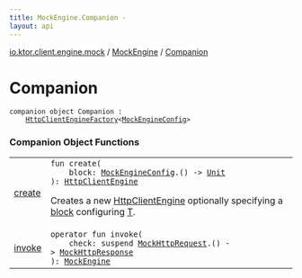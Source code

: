 ```yaml
---
title: MockEngine.Companion - 
layout: api
---
```


<div class='api-docs-breadcrumbs'><a href="../../index.html">io.ktor.client.engine.mock</a> / <a href="../index.html">MockEngine</a> / <a href="./index.html">Companion</a></div>

# Companion

<div class="signature"><code><span class="keyword">companion</span> <span class="keyword">object </span><span class="identifier">Companion</span>&nbsp;<span class="symbol">:</span>&nbsp;<br/>&nbsp;&nbsp;&nbsp;&nbsp;<a href="../../../io.ktor.client.engine/-http-client-engine-factory/index.html"><span class="identifier">HttpClientEngineFactory</span></a><span class="symbol">&lt;</span><a href="../../-mock-engine-config/index.html"><span class="identifier">MockEngineConfig</span></a><span class="symbol">&gt;</span></code></div>

### Companion Object Functions

<table class="api-docs-table">
<tbody>
<tr>
<td markdown="1">

<a href="create.html">create</a>


</td>
<td markdown="1">
<div class="signature"><code><span class="keyword">fun </span><span class="identifier">create</span><span class="symbol">(</span><br/>&nbsp;&nbsp;&nbsp;&nbsp;<span class="parameterName" id="io.ktor.client.engine.mock.MockEngine.Companion$create(kotlin.Function1((io.ktor.client.engine.mock.MockEngineConfig, kotlin.Unit)))/block">block</span><span class="symbol">:</span>&nbsp;<a href="../../-mock-engine-config/index.html"><span class="identifier">MockEngineConfig</span></a><span class="symbol">.</span><span class="symbol">(</span><span class="symbol">)</span>&nbsp;<span class="symbol">-&gt;</span>&nbsp;<a href="https://kotlinlang.org/api/latest/jvm/stdlib/kotlin/-unit/index.html"><span class="identifier">Unit</span></a><br/><span class="symbol">)</span><span class="symbol">: </span><a href="../../../io.ktor.client.engine/-http-client-engine/index.html"><span class="identifier">HttpClientEngine</span></a></code></div>

Creates a new <a href="../../../io.ktor.client.engine/-http-client-engine/index.html">HttpClientEngine</a> optionally specifying a <a href="create.html#io.ktor.client.engine.mock.MockEngine.Companion$create(kotlin.Function1((io.ktor.client.engine.mock.MockEngineConfig, kotlin.Unit)))/block">block</a> configuring <a href="#">T</a>.


</td>
</tr>
<tr>
<td markdown="1">

<a href="invoke.html">invoke</a>


</td>
<td markdown="1">
<div class="signature"><code><span class="keyword">operator</span> <span class="keyword">fun </span><span class="identifier">invoke</span><span class="symbol">(</span><br/>&nbsp;&nbsp;&nbsp;&nbsp;<span class="parameterName" id="io.ktor.client.engine.mock.MockEngine.Companion$invoke(kotlin.SuspendFunction1((io.ktor.client.engine.mock.MockHttpRequest, io.ktor.client.engine.mock.MockHttpResponse)))/check">check</span><span class="symbol">:</span>&nbsp;<span class="keyword">suspend </span><a href="../../-mock-http-request/index.html"><span class="identifier">MockHttpRequest</span></a><span class="symbol">.</span><span class="symbol">(</span><span class="symbol">)</span>&nbsp;<span class="symbol">-&gt;</span>&nbsp;<a href="../../-mock-http-response/index.html"><span class="identifier">MockHttpResponse</span></a><br/><span class="symbol">)</span><span class="symbol">: </span><a href="../index.html"><span class="identifier">MockEngine</span></a></code></div>

</td>
</tr>
</tbody>
</table>
